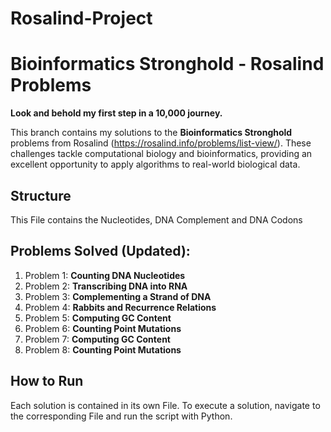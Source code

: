 # Rosalind-Project
# Bioinformatics Stronghold - Rosalind Problems

**Look and behold my first step in a 10,000 journey.**

This branch contains my solutions to the **Bioinformatics Stronghold** problems from Rosalind (https://rosalind.info/problems/list-view/). These challenges tackle computational biology and bioinformatics, providing an excellent opportunity to apply algorithms to real-world biological data.

## Structure
This File contains the Nucleotides, DNA Complement and DNA Codons

## Problems Solved (Updated):
1. Problem 1: **Counting DNA Nucleotides**
2. Problem 2: **Transcribing DNA into RNA**
3. Problem 3: **Complementing a Strand of DNA**
4. Problem 4: **Rabbits and Recurrence Relations**
5. Problem 5: **Computing GC Content**
6. Problem 6: **Counting Point Mutations**
7. Problem 7: **Computing GC Content**
8. Problem 8: **Counting Point Mutations**
   
## How to Run
Each solution is contained in its own File. To execute a solution, navigate to the corresponding File and run the script with Python. 
